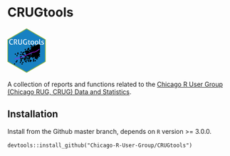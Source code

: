 # CRUGtools

<img src="https://github.com/Chicago-R-User-Group/RUGtools/blob/master/inst/rmarkdown/templates/intro_slides/skeleton/images/CRUGtools.png" height="100" />

A collection of reports and functions related to the [Chicago R User Group (Chicago RUG, CRUG) Data and Statistics](https://www.meetup.com/ChicagoRUG/).


## Installation

Install from the Github master branch, depends on `R` version >= 3.0.0.

```
devtools::install_github("Chicago-R-User-Group/CRUGtools")
```